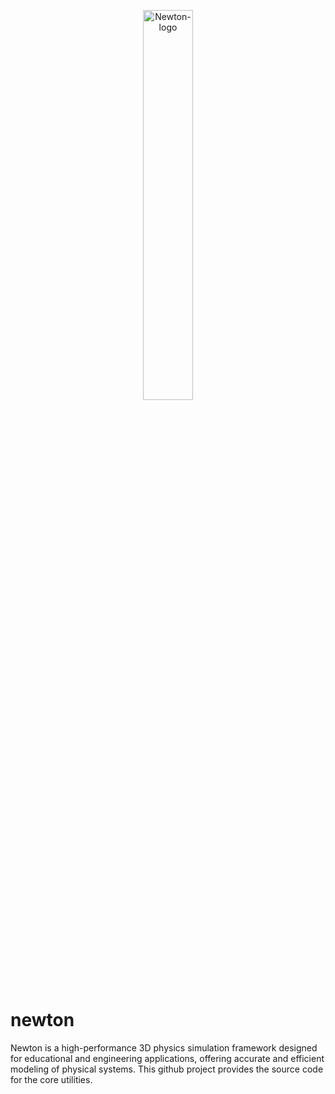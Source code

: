 <p align="center">
  <img src="./docs/imgs/core_logo.svg" alt="Newton-logo" width="40%" />
</p>

# newton
Newton is a high-performance 3D physics simulation framework designed for educational and engineering applications, offering accurate and efficient modeling of physical systems.
This github project provides the source code for the core utilities.
